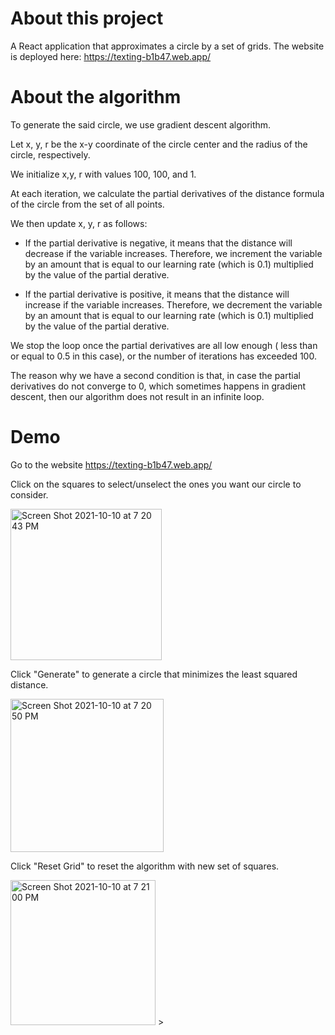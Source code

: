 # About this project

A React application that approximates a circle by a set of grids. The website is deployed here: https://texting-b1b47.web.app/

# About the algorithm 

To generate the said circle, we use gradient descent algorithm. 

Let x, y, r be the x-y coordinate of the circle center and the radius of the circle, respectively. 

We initialize x,y, r with values 100, 100, and 1. 

At each iteration, we calculate the partial derivatives of the distance formula of the circle from the set of all points. 

We then update x, y, r as follows:

- If the partial derivative is negative, it means that the distance will decrease if the variable increases. Therefore, we increment the variable by an amount that is equal to our learning rate (which is 0.1) multiplied by the value of the partial derative.

- If the partial derivative is positive, it means that the distance will increase if the variable increases. Therefore, we decrement the variable by an amount that is equal to our learning rate (which is 0.1) multiplied by the value of the partial derative. 

We stop the loop once the partial derivatives are all low enough ( less than or equal to 0.5 in this case), or the number of iterations has exceeded 100. 

The reason why we have a second condition is that, in case the partial derivatives do not converge to 0, which sometimes happens in gradient descent, then our algorithm does not result in an infinite loop. 



# Demo 
Go to the website https://texting-b1b47.web.app/

Click on the squares to select/unselect the ones you want our circle to consider.

<img width="242" alt="Screen Shot 2021-10-10 at 7 20 43 PM" src="https://user-images.githubusercontent.com/54921286/136716168-4674e539-072e-434d-9477-c052663876bf.png">

Click "Generate" to generate a circle that minimizes the least squared distance. 

<img width="245" alt="Screen Shot 2021-10-10 at 7 20 50 PM" src="https://user-images.githubusercontent.com/54921286/136716132-a53ceb72-8b4f-41f3-b3e7-5b5f0983d40b.png">

Click "Reset Grid" to reset the algorithm with new set of squares.

<img width="232" alt="Screen Shot 2021-10-10 at 7 21 00 PM" src="https://user-images.githubusercontent.com/54921286/136716133-4938cd66-7d84-4c1b-88d4-a43e0feb6a17.png">
>
